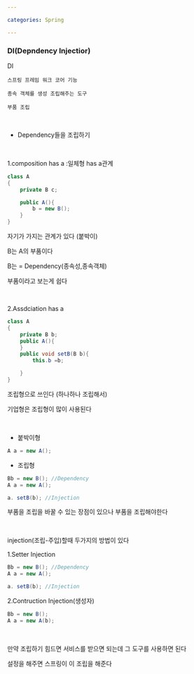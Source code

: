 ```yaml
---

categories: Spring

---
```


### DI(Depndency Injectior)

DI
```
스프링 프레임 워크 코어 기능 

종속 객체를 생성 조립해주는 도구

부품 조립 
```
&nbsp;
- Dependency들을 조립하기

&nbsp;

1.composition has a :일체형 has a관계
```java
class A
{
    private B c;

    public A(){
        b = new B();
    }
}

```
자기가 가지는 관계가 있다 (붙박이)

B는 A의 부품이다 

B는  = Dependency(종속성,종속객체)


부품이라고 보는게 쉽다


&nbsp;


2.Assdciation has a

```java
class A
{
    private B b;
    public A(){
    }
    public void setB(B b){
        this.b =b;

    }
}
```
조립형으로 쓰인다 (하나하나 조립해서)

기업형은 조립형이 많이 사용된다




&nbsp;


- 붙박이형
```java
A a = new A();
```

- 조립형
```java
Bb = new B(); //Dependency
A a = new A();

a. setB(b); //Injection
```
부품을 조립을 바꿀 수 있는 장점이 있으나 부품을 조립해야한다 


&nbsp;

injection(조립-주입)할때 두가지의 방법이 있다 

1.Setter Injection
```java
Bb = new B(); //Dependency
A a = new A();

a. setB(b); //Injection
```

2.Contruction Injection(생성자)
```java
Bb = new B(); 
A a = new A(b);
```

&nbsp;


만약 조립하기 힘드면 서비스를 받으면 되는데 그 도구를 사용하면 된다 


설정을 해주면 스프링이 이 조립을 해준다 

